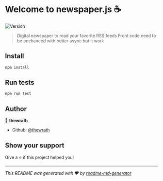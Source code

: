 # Welcome to newspaper.js ☕
![Version](https://img.shields.io/badge/version-1.0.0-blue.svg?cacheSeconds=2592000)

> Digital newspaper to read your favorite RSS feeds 
> Front code need to be enchanced with better async but it work 

## Install

```sh
npm install
```

## Run tests

```sh
npm run test
```

## Author

👤 **thewrath**

* Github: [@thewrath](https://github.com/thewrath)

## Show your support

Give a ⭐️ if this project helped you!


***
_This README was generated with ❤️ by [readme-md-generator](https://github.com/kefranabg/readme-md-generator)_